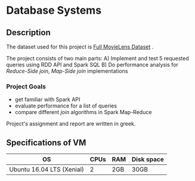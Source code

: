 # Database Systems

## **Description**

The dataset used for this project is [Full MovieLens Dataset](http://www.cslab.ntua.gr/courses/atds/movie_data.tar.gz) .

The project consists of two main parts:
A) Implement and test 5 requested queries using RDD API and Spark SQL 
B) Do performance analysis for *Reduce-Side join*, *Map-Side join* implementations

### Project Goals
- get familiar with Spark API
- evaluate performance for a list of queries
- compare different *join* algorithms in Spark Map-Reduce

Project's assignment and report are written in greek.

## **Specifications of VM**

|OS | CPUs |RAM |Disk space|  
|----|-----|-------| ------|   
|Ubuntu 16.04 LTS (Xenial)| 2 | 2GB|30GB|
